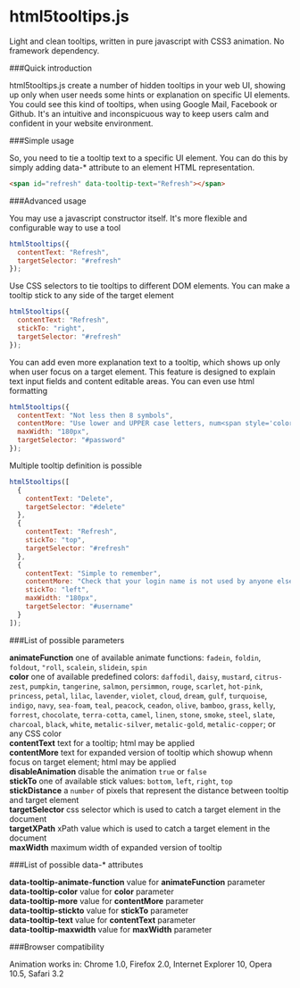 html5tooltips.js
===============
Light and clean tooltips, written in pure javascript with CSS3 animation. No framework dependency.

###Quick introduction

html5tooltips.js create a number of hidden tooltips in your web UI, showing up only when user needs some hints or explanation on specific UI elements. You could see this kind of tooltips, when using Google Mail, Facebook or Github. It's an intuitive and inconspicuous way to keep users calm and confident in your website environment.

###Simple usage

So, you need to tie a tooltip text to a specific UI element. You can do this by simply adding data-* attribute to an element HTML representation.

```html
<span id="refresh" data-tooltip-text="Refresh"></span>
```

###Advanced usage

You may use a javascript constructor itself. It's more flexible and configurable way to use a tool

```javascript
html5tooltips({
  contentText: "Refresh",
  targetSelector: "#refresh"
});
```

Use CSS selectors to tie tooltips to different DOM elements. You can make a tooltip stick to any side of the target element

```javascript
html5tooltips({
  contentText: "Refresh",
  stickTo: "right",
  targetSelector: "#refresh"
});
```

You can add even more explanation text to a tooltip, which shows up only when user focus on a target element. This feature is designed to explain text input fields and content editable areas. You can even use html formatting

```javascript
html5tooltips({
  contentText: "Not less then 8 symbols",
  contentMore: "Use lower and UPPER case letters, num<span style='color:red'>6</span>ers and spec<span style='color:red'>!</span>al symbols to make password safe and secure.",
  maxWidth: "180px",
  targetSelector: "#password"
});
```

Multiple tooltip definition is possible

```javascript
html5tooltips([
  {
    contentText: "Delete",
    targetSelector: "#delete"
  },
  {
    contentText: "Refresh",
    stickTo: "top",
    targetSelector: "#refresh"
  },
  {
    contentText: "Simple to remember",
    contentMore: "Check that your login name is not used by anyone else.",
    stickTo: "left",
    maxWidth: "180px",
    targetSelector: "#username"
  }
]);
```

###List of possible parameters

**animateFunction** one of available animate functions: ``fadein``, ``foldin``, ``foldout``, ``"roll``, ``scalein``, ``slidein``, ``spin``  
**color** one of available predefined colors: ``daffodil``, ``daisy``, ``mustard``, ``citrus-zest``, ``pumpkin``, ``tangerine``, ``salmon``, ``persimmon``, ``rouge``, ``scarlet``, ``hot-pink``, ``princess``, ``petal``, ``lilac``, ``lavender``, ``violet``, ``cloud``, ``dream``, ``gulf``, ``turquoise``, ``indigo``, ``navy``, ``sea-foam``, ``teal``, ``peacock``, ``ceadon``, ``olive``, ``bamboo``, ``grass``, ``kelly``, ``forrest``, ``chocolate``, ``terra-cotta``, ``camel``, ``linen``, ``stone``, ``smoke``, ``steel``, ``slate``, ``charcoal``, ``black``, ``white``, ``metalic-silver``, ``metalic-gold``, ``metalic-copper``; or any CSS color  
**contentText** text for a tooltip; html may be applied  
**contentMore** text for expanded version of tooltip which showup whenn focus on target element; html may be applied  
**disableAnimation** disable the animation ``true`` or ``false``  
**stickTo** one of available stick values: ``bottom``, ``left``, ``right``, ``top``  
**stickDistance** a ``number`` of pixels that represent the distance between tooltip and target element  
**targetSelector** css selector which is used to catch a target element in the document  
**targetXPath** xPath value which is used to catch a target element in the document  
**maxWidth** maximum width of expanded version of tooltip

###List of possible data-* attributes

**data-tooltip-animate-function** value for **animateFunction** parameter  
**data-tooltip-color** value for **color** parameter  
**data-tooltip-more** value for **contentMore** parameter  
**data-tooltip-stickto** value for **stickTo** parameter  
**data-tooltip-text** value for **contentText** parameter  
**data-tooltip-maxwidth** value for **maxWidth** parameter  

###Browser compatibility

Animation works in:
Chrome 1.0, Firefox 2.0, Internet Explorer 10, Opera 10.5, Safari 3.2